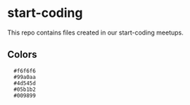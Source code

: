 # start-coding
This repo contains files created in our start-coding meetups.

## Colors
```
  #f6f6f6
  #99a0aa
  #4d545d
  #05b1b2
  #009899
```
